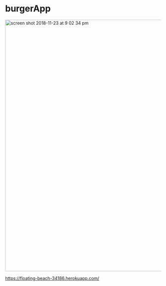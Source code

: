 # burgerApp
<img width="812" alt="screen shot 2018-11-23 at 9 02 34 pm" src="https://user-images.githubusercontent.com/41456612/48963981-641a1880-ef64-11e8-85ec-e87d5bd6892b.png">

https://floating-beach-34186.herokuapp.com/
